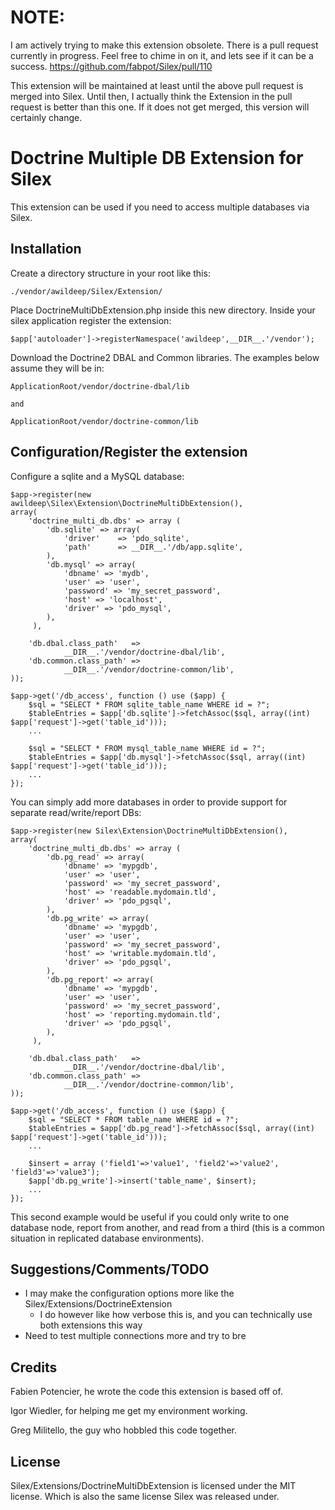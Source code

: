 **NOTE:**
=========

I am actively trying to make this extension obsolete.  There is a pull request currently in progress.  Feel free to chime in on it, and lets see if it can be a success.  https://github.com/fabpot/Silex/pull/110

This extension will be maintained at least until the above pull request is merged into Silex.  Until then, I actually think the Extension in the pull request is better than this one.  If it does not get merged, this version will certainly change.


Doctrine Multiple DB Extension for Silex
========================================

This extension can be used if you need to access multiple databases via Silex.


Installation
------------

Create a directory structure in your root like this:

    ./vendor/awildeep/Silex/Extension/

Place DoctrineMultiDbExtension.php inside this new directory.  Inside your silex application register the extension:

    $app['autoloader']->registerNamespace('awildeep',__DIR__.'/vendor');

Download the Doctrine2 DBAL and Common libraries.  The examples below assume they will be in:

    ApplicationRoot/vendor/doctrine-dbal/lib

    and

    ApplicationRoot/vendor/doctrine-common/lib


Configuration/Register the extension
------------------------------------

Configure a sqlite and a MySQL database:

    $app->register(new awildeep\Silex\Extension\DoctrineMultiDbExtension(),
    array(
        'doctrine_multi_db.dbs' => array (
            'db.sqlite' => array(
                'driver'    => 'pdo_sqlite',
                'path'      => __DIR__.'/db/app.sqlite',
            ),
            'db.mysql' => array(
                'dbname' => 'mydb',
                'user' => 'user',
                'password' => 'my_secret_password',
                'host' => 'localhost',
                'driver' => 'pdo_mysql',
            ),
         ),

        'db.dbal.class_path'   =>
                __DIR__.'/vendor/doctrine-dbal/lib',
        'db.common.class_path' =>
                __DIR__.'/vendor/doctrine-common/lib',
    ));

	$app->get('/db_access', function () use ($app) {
		$sql = "SELECT * FROM sqlite_table_name WHERE id = ?";
		$tableEntries = $app['db.sqlite']->fetchAssoc($sql, array((int) $app['request']->get('table_id')));
		...
		
		$sql = "SELECT * FROM mysql_table_name WHERE id = ?";
		$tableEntries = $app['db.mysql']->fetchAssoc($sql, array((int) $app['request']->get('table_id')));
		...
	});

You can simply add more databases in order to provide support for separate read/write/report DBs:

    $app->register(new Silex\Extension\DoctrineMultiDbExtension(),
    array(
        'doctrine_multi_db.dbs' => array (
            'db.pg_read' => array(
                'dbname' => 'mypgdb',
                'user' => 'user',
                'password' => 'my_secret_password',
                'host' => 'readable.mydomain.tld',
                'driver' => 'pdo_pgsql',
            ),
            'db.pg_write' => array(
                'dbname' => 'mypgdb',
                'user' => 'user',
                'password' => 'my_secret_password',
                'host' => 'writable.mydomain.tld',
                'driver' => 'pdo_pgsql',
            ),
            'db.pg_report' => array(
                'dbname' => 'mypgdb',
                'user' => 'user',
                'password' => 'my_secret_password',
                'host' => 'reporting.mydomain.tld',
                'driver' => 'pdo_pgsql',
            ),
         ),

        'db.dbal.class_path'   =>
                __DIR__.'/vendor/doctrine-dbal/lib',
        'db.common.class_path' =>
                __DIR__.'/vendor/doctrine-common/lib',
    ));

	$app->get('/db_access', function () use ($app) {
		$sql = "SELECT * FROM table_name WHERE id = ?";
		$tableEntries = $app['db.pg_read']->fetchAssoc($sql, array((int) $app['request']->get('table_id')));
		...
		
		$insert = array ('field1'=>'value1', 'field2'=>'value2', 'field3'=>'value3');
		$app['db.pg_write']->insert('table_name', $insert);
		...
	});

This second example would be useful if you could only write to one database node, report from another, and read from a
third (this is a common situation in replicated database environments).


Suggestions/Comments/TODO
-------------------------

* I may make the configuration options more like the Silex/Extensions/DoctrineExtension
    * I do however like how verbose this is, and you can technically use both extensions this way
* Need to test multiple connections more and try to bre


Credits
-------

Fabien Potencier, he wrote the code this extension is based off of.

Igor Wiedler, for helping me get my environment working.

Greg Militello, the guy who hobbled this code together. 


License
-------

Silex/Extensions/DoctrineMultiDbExtension is licensed under the MIT license.  Which is also the same license Silex was
released under.  
